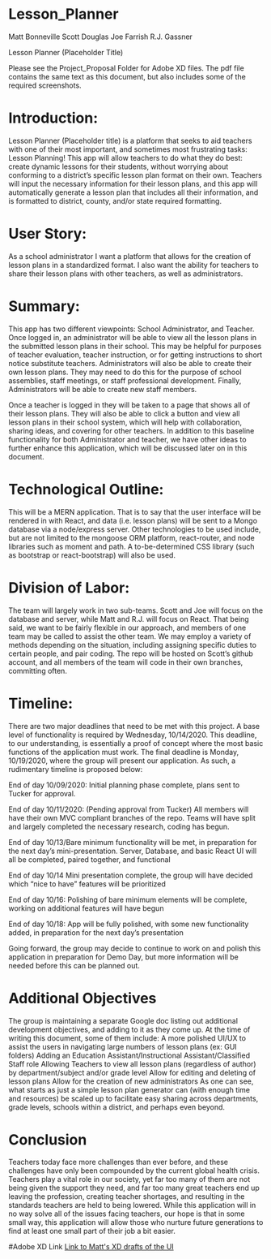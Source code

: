 # Lesson_Planner

Matt Bonneville
Scott Douglas
Joe Farrish
R.J. Gassner

Lesson Planner (Placeholder Title)

Please see the Project_Proposal Folder for Adobe XD files. The pdf file contains the same text as this document, but also includes some of the required screenshots.

# Introduction:
Lesson Planner (Placeholder title) is a platform that seeks to aid teachers with one of their most important, and sometimes most frustrating tasks: Lesson Planning! This app will allow teachers to do what they do best: create dynamic lessons for their students, without worrying about conforming to a district’s specific lesson plan format on their own. Teachers will input the necessary information for their lesson plans, and this app will automatically generate a lesson plan that includes all their information, and is formatted to district, county, and/or state required formatting. 


# User Story:
As a school administrator I want a platform that allows for the creation of lesson plans in a standardized format. I also want the ability for teachers to share their lesson plans with other teachers, as well as administrators. 

# Summary:
This app has two different viewpoints: School Administrator, and Teacher. Once logged in, an administrator will be able to view all the lesson plans in the submitted lesson plans in their school. This may be helpful for purposes of teacher evaluation, teacher instruction, or for getting instructions to short notice substitute teachers. Administrators will also be able to create their own lesson plans. They may need to do this for the purpose of school assemblies, staff meetings, or staff professional development. Finally, Administrators will be able to create new staff members. 

Once a teacher is logged in they will be taken to a page that shows all of their lesson plans. They will also be able to click a button and view all lesson plans in their school system, which will help with collaboration, sharing ideas, and covering for other teachers. In addition to this baseline functionality for both Administrator and teacher, we have other ideas to further enhance this application, which will be discussed later on in this document. 

# Technological Outline:
This will be a MERN application. That is to say that the user interface will be rendered in with React, and data (i.e. lesson plans) will be sent to a Mongo database via a node/express server. Other technologies to be used include, but are not limited to the mongoose ORM platform, react-router, and node libraries such as moment and path. A to-be-determined CSS library (such as bootstrap or react-bootstrap) will also be used. 

# Division of Labor:
The team will largely work in two sub-teams. Scott and Joe will focus on the database and server, while Matt and R.J. will focus on React. That being said, we want to be fairly flexible in our approach, and members of one team may be called to assist the other team. We may employ a variety of methods depending on the situation, including assigning specific duties to certain people, and pair coding. The repo will be hosted on Scott’s github account, and all members of the team will code in their own branches, committing often. 

# Timeline:
There are two major deadlines that need to be met with this project. A base level of functionality is required by Wednesday, 10/14/2020. This deadline, to our understanding, is essentially a proof of concept where the most basic functions of the application must work. The final deadline is Monday, 10/19/2020, where the group will present our application. As such, a rudimentary timeline is proposed below: 

End of day 10/09/2020: Initial planning phase complete, plans sent to Tucker for approval. 

End of day 10/11/2020: (Pending approval from Tucker) All members will have their own MVC compliant branches of the repo. Teams will have split and largely completed the necessary research, coding has begun. 

End of day 10/13/Bare minimum functionality will be met, in preparation for the next day’s mini-presentation. Server, Database, and basic React UI will all be completed, paired together, and functional

End of day 10/14 Mini presentation complete, the group will have decided which “nice to have” features will be prioritized

End of day 10/16: Polishing of bare minimum elements will be complete, working on additional features will have begun

End of day 10/18: App will be fully polished, with some new functionality added, in preparation for the next day’s presentation

Going forward, the group may decide to continue to work on and polish this application in preparation for Demo Day, but more information will be needed before this can be planned out. 

# Additional Objectives
The group is maintaining a separate Google doc listing out additional development objectives, and adding to it as they come up. At the time of writing this document, some of them include: 
A more polished UI/UX to assist the users in navigating large numbers of lesson plans (ex: GUI folders) 
Adding an Education Assistant/Instructional Assistant/Classified Staff role
Allowing Teachers to view all lesson plans (regardless of author) by department/subject and/or grade level
Allow for editing and deleting of lesson plans
Allow for the creation of new administrators
As one can see, what starts as just a simple lesson plan generator can (with enough time and resources) be scaled up to facilitate easy sharing across departments, grade levels, schools within a district, and perhaps even beyond. 


# Conclusion
Teachers today face more challenges than ever before, and these challenges have only been compounded by the current global health crisis. Teachers play a vital role in our society, yet far too many of them are not being given the support they need, and far too many great teachers end up leaving the profession, creating teacher shortages, and resulting in the standards teachers are held to being lowered. While this application will in no way solve all of the issues facing teachers, our hope is that in some small way, this application will allow those who nurture future generations to find at least one small part of their job a bit easier. 

#Adobe XD Link
[Link to Matt's XD drafts of the UI](https://xd.adobe.com/view/620cbccd-f54d-4a92-96ed-8e5eb39cf282-375f/)
